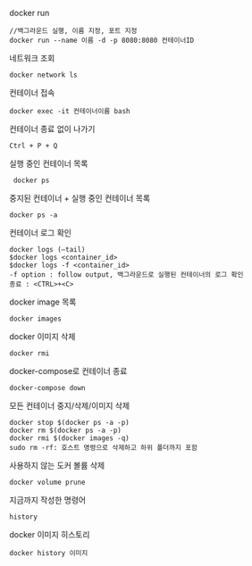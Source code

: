 docker run

    //백그라운드 실행, 이름 지정, 포트 지정 
    docker run --name 이름 -d -p 8080:8080 컨테이너ID

네트워크 조회

    docker network ls

컨테이너 접속
  
    docker exec -it 컨테이너이름 bash

컨테이너 종료 없이 나가기

    Ctrl + P + Q

실행 중인 컨테이너 목록

     docker ps

중지된 컨테이너 + 실행 중인 컨테이너 목록

    docker ps -a
    

컨테이너 로그 확인

    docker logs (—tail)
    $docker logs <container_id>
    $docker logs -f <container_id>
    -f option : follow output, 백그라운드로 실행된 컨테이너의 로그 확인
    종료 : <CTRL>+<C>

docker image 목록

    docker images

docker 이미지 삭제

    docker rmi 

docker-compose로 컨테이너 종료

    docker-compose down

모든 컨테이너 중지/삭제/이미지 삭제

    docker stop $(docker ps -a -p)
    docker rm $(docker ps -a -p)
    docker rmi $(docker images -q)
    sudo rm -rf: 호스트 명령으로 삭제하고 하위 폴더까지 포함    

사용하지 않는 도커 볼륨 삭제

    docker volume prune

지금까지 작성한 명령어 

    history

docker 이미지 히스토리 

    docker history 이미지

    

    
